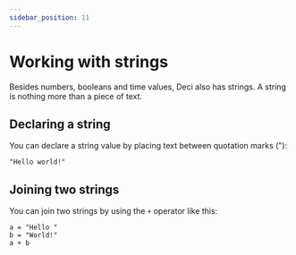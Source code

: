 ```yaml
---
sidebar_position: 11
---
```


# Working with strings

Besides numbers, booleans and time values, Deci also has strings. A string is nothing more than a piece of text.

## Declaring a string

You can declare a string value by placing text between quotation marks ("):

```deci live
"Hello world!"
```

## Joining two strings

You can join two strings by using the `+` operator like this:

```deci live
a = "Hello "
b = "World!"
a + b
```
